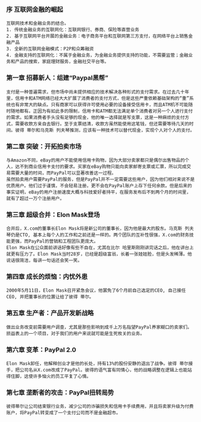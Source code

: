 ### 序 互联网金融的崛起
    互联网技术和金融业务的结合。
    1. 传统金融业务的互联网化：互联网银行、券商、保险等直营业务
    2. 基于互联网平台开展的金融业务：电子商务平台和互联网第三方支付，在网络平台上销售金融产品
    3. 全新的互联网金融模式：P2P和众筹融资
    4. 金融支持的互联网化：不属于金融业务，为金融业务提供支持的功能，不需要监管；金融业务和产品的搜索，家庭理财服务，金融社交平台等。

### 第一章 招募新人：组建“Paypal黑帮”
    支付是一种普遍需求，但市场中尚未提供相应的技术解决各种形式的支付需求。在过去几十年里，信用卡和ATM网络已经大大扩展了消费者的支付方式，但是这些严重依赖基础架构的“重”系统也有非常大的缺点。只有商家可以获得许可使用必要的设备接受信用卡，而且ATM机不可能随时随地都有。正因为有如此多的限制，信用卡和ATM都无法满足单个消费者对另一个人进行支付的需求。如果消费者手头没有足够的现金，他的唯一选择就是写支票，这是一种麻烦的支付方式，需要收款方亲自去银行。至于支票结清，收款方虽然能使用这笔钱，但还需要等待几天的时间。彼得 蒂尔和马克斯 列夫琴推测，应该有一种技术可以替代现金，实现个人对个人的支付。

### 第二章 突破：开拓拍卖市场
    与Amazon不同，eBay的用户不能使用信用卡购物，因为大部分卖家都只是偶尔出售物品的个人，达不到商业信用卡支付的要求。买家在eBay购物只能向卖家邮寄支票或汇票，所以完成交易需要大量的时间，而PayPal可以显著改善这一过程。
    虽然拍卖用户需要PayPal的服务，但是PayPal并不一定需要这些用户，因为他们相对来说不是优质用户。他们过于谨慎，不会轻易注册，更不会在PayPal账户上存下任何余款。但是后来的事实证明，eBay的用户注册速度大概与科技爱好者持平，在服务发布后不到两个月的时间里，就有了超过一万个注册用户。

### 第三章 超级合并：Elon Mask登场
    合并后，X.com的董事长Elon Mask将是新公司的董事长，因为他是最大的股东。马克斯 列夫琴仍是CTO, 基本上每个人的工作和之前还是一样的。两个团队的互补性很强，X.com的财务技能更强，而PayPal的营销和工程团队更庞大。
    Elon Mask在公众面前讲话好像有些不自在，尤其在比尔 哈里斯刚刚讲完话之后，他在讲台上就更有压力了。Elon Mask当时28岁，已经是超级富翁，长着一张娃娃脸，但是头发稀薄。他说话很简洁，每讲一句话还会笑一笑。

### 第四章 成长的烦恼：内忧外患
    2000年5月11日，Elon Mask召开紧急会议，他罢免了6个月前自己选定的CEO, 自己接任CEO, 并把董事长的位置让给了彼得 蒂尔。

### 第五章 生产者：产品开发新战略
    做出业务改变前需要用户调查，尤其是那些影响到成千上万名指望PayPal养家糊口的卖家们。损益表上的一个项目，对于我们的用户来说就可能是生死攸关的业务。

### 第六章 变革：PayPal 2.0
    Elon Mask卸任，他解释创业才是他的长处，持有13%的股份安静的退出了战争。彼得 蒂尔接手，把公司名从X.com改成了PayPal。彼得的语气富有同情心，他的战略调整在逻辑上也能站得住脚，这使许多恼火的员工平复了心情。

### 第七章 垄断者的攻击：PayPal扭转局势
    彼得蒂尔让公司结束银行业务，减少公司的诈骗损失和信用卡手续费用，并且将卖家升级为付费账户，将PayPal转变成了一个支付公司而不是金融超市。